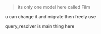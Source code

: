 > its only one model here called Film

u can change it and migrate
then freely use

query_resolver is main thing here
